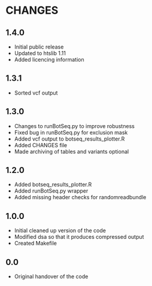 # CHANGES

## 1.4.0

* Initial public release
* Updated to htslib 1.11
* Added licencing information

## 1.3.1

* Sorted vcf output

## 1.3.0

* Changes to runBotSeq.py to improve robustness
* Fixed bug in runBotSeq.py for exclusion mask
* Added vcf output to botseq_results_plotter.R
* Added CHANGES file
* Made archiving of tables and variants optional

## 1.2.0

* Added botseq_results_plotter.R
* Added runBotSeq.py wrapper 
* Added missing header checks for randomreadbundle

## 1.0.0

* Initial cleaned up version of the code
* Modified dsa so that it produces compressed output
* Created Makefile

## 0.0

* Original handover of the code

